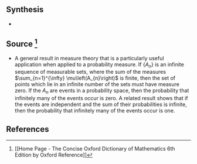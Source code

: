 ## Synthesis
- 
## Source [^1]
- A general result in measure theory that is a particularly useful application when applied to a probability measure. If $\left\{A_{n}\right\}$ is an infinite sequence of measurable sets, where the sum of the measures $\sum_{n=1}^{\infty} \mu\left(A_{n}\right)$ is finite, then the set of points which lie in an infinite number of the sets must have measure zero. If the $A_{n}$ are events in a probability space, then the probability that infinitely many of the events occur is zero. A related result shows that if the events are independent and the sum of their probabilities is infinite, then the probability that infinitely many of the events occur is one.
## References

[^1]: [[Home Page - The Concise Oxford Dictionary of Mathematics 6th Edition by Oxford Reference]]